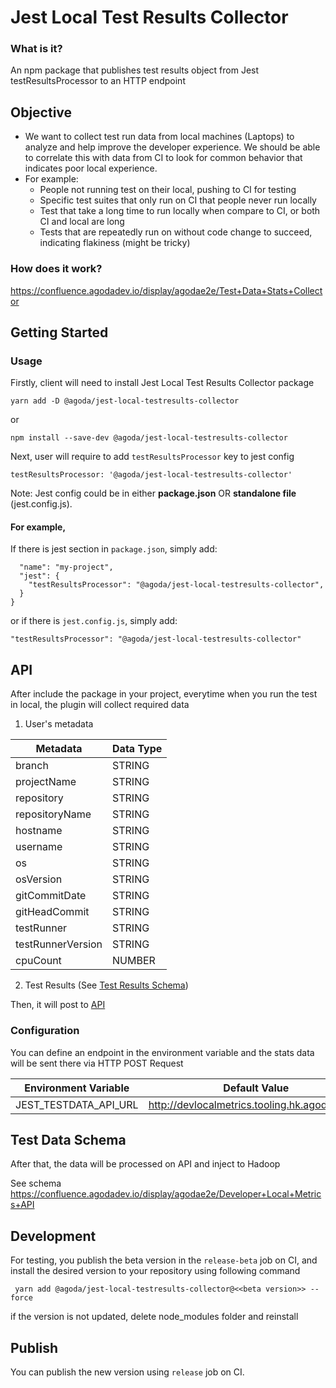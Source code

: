 # Jest Local Test Results Collector

### What is it?

An npm package that publishes test results object from Jest testResultsProcessor to an HTTP endpoint

## Objective

- We want to collect test run data from local machines (Laptops) to analyze and help improve the developer experience. We should be able to correlate this with data from CI to look for common behavior that indicates poor local experience.
- For example:
    - People not running test on their local, pushing to CI for testing
    - Specific test suites that only run on CI that people never run locally
    - Test that take a long time to run locally when compare to CI, or both CI and local are long
    - Tests that are repeatedly run on without code change to succeed, indicating flakiness (might be tricky)


### How does it work?

https://confluence.agodadev.io/display/agodae2e/Test+Data+Stats+Collector

## Getting Started

### Usage

Firstly, client will need to install Jest Local Test Results Collector package

```yarn add -D @agoda/jest-local-testresults-collector```

or 

```npm install --save-dev @agoda/jest-local-testresults-collector```

Next, user will require to add `testResultsProcessor` key to jest config 

`testResultsProcessor: '@agoda/jest-local-testresults-collector'`

Note: Jest config could be in either **package.json** OR **standalone file** (jest.config.js).

#### For example,

If there is jest section in `package.json`, simply add:
```{
  "name": "my-project",
  "jest": {
    "testResultsProcessor": "@agoda/jest-local-testresults-collector",
  }
}
```
or if there is `jest.config.js`, simply add: 

```"testResultsProcessor": "@agoda/jest-local-testresults-collector"```

## API

After include the package in your project, everytime when you run the test in local, the plugin will collect required data

1. User's metadata 

| Metadata          | Data Type |
|-------------------|---------|
|branch| STRING  |
|projectName| STRING  |
|repository| STRING  |
|repositoryName| STRING  |
|hostname| STRING        |
|username| STRING  |
|os| STRING  |
|osVersion| STRING  |
|gitCommitDate| STRING  |
|gitHeadCommit| STRING  |
|testRunner| STRING  |
|testRunnerVersion| STRING  |
|cpuCount| NUMBER  |

2.  Test Results (See [Test Results Schema](https://github.com/jestjs/jest/blob/6460335f88cee3dcb9d29c49d55ab02b9d83f994/packages/jest-test-result/src/types.ts))


Then, it will post to [API](https://gitlab.agodadev.io/full-stack/tooling/developer-local-metrics)

### Configuration

You can define an endpoint in the environment variable and the stats data will be sent there via HTTP POST Request

| Environment Variable | Default Value |
|----------|---------------|
|JEST_TESTDATA_API_URL|http://devlocalmetrics.tooling.hk.agoda.is/jest|




## Test Data Schema

After that, the data will be processed on API and inject to Hadoop 

See schema https://confluence.agodadev.io/display/agodae2e/Developer+Local+Metrics+API


## Development

For testing, you publish the beta version in the `release-beta` job on CI, and install the desired version to your repository using following command

` yarn add @agoda/jest-local-testresults-collector@<<beta version>> --force`

if the version is not updated, delete node_modules folder and reinstall

## Publish 

You can publish the new version using `release` job on CI. 

